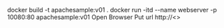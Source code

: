docker build -t apachesample:v01 .
docker run -itd --name webserver -p 10080:80 apachesample:v01
Open Browser
Put url http://<<IP Address:10080>>
